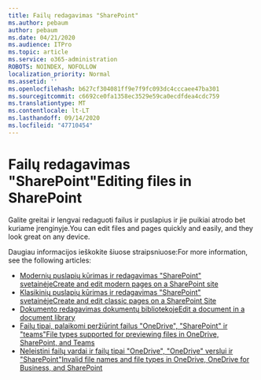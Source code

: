 ```yaml
---
title: Failų redagavimas "SharePoint"
ms.author: pebaum
author: pebaum
ms.date: 04/21/2020
ms.audience: ITPro
ms.topic: article
ms.service: o365-administration
ROBOTS: NOINDEX, NOFOLLOW
localization_priority: Normal
ms.assetid: ''
ms.openlocfilehash: b627cf304081ff9e7f9fc093dc4cccaee47ba301
ms.sourcegitcommit: c6692ce0fa1358ec3529e59ca0ecdfdea4cdc759
ms.translationtype: MT
ms.contentlocale: lt-LT
ms.lasthandoff: 09/14/2020
ms.locfileid: "47710454"
---
```

# <a name="editing-files-in-sharepoint"></a><span data-ttu-id="87a3e-102">Failų redagavimas "SharePoint"</span><span class="sxs-lookup"><span data-stu-id="87a3e-102">Editing files in SharePoint</span></span>

<span data-ttu-id="87a3e-103">Galite greitai ir lengvai redaguoti failus ir puslapius ir jie puikiai atrodo bet kuriame įrenginyje.</span><span class="sxs-lookup"><span data-stu-id="87a3e-103">You can edit files and pages quickly and easily, and they look great on any device.</span></span> 

<span data-ttu-id="87a3e-104">Daugiau informacijos ieškokite šiuose straipsniuose:</span><span class="sxs-lookup"><span data-stu-id="87a3e-104">For more information, see the following articles:</span></span>

- [<span data-ttu-id="87a3e-105">Modernių puslapių kūrimas ir redagavimas "SharePoint" svetainėje</span><span class="sxs-lookup"><span data-stu-id="87a3e-105">Create and edit modern pages on a SharePoint site</span></span>](https://support.office.com/article/create-and-use-modern-pages-on-a-sharepoint-site-b3d46deb-27a6-4b1e-87b8-df851e503dec)
- [<span data-ttu-id="87a3e-106">Klasikinių puslapių kūrimas ir redagavimas "SharePoint" svetainėje</span><span class="sxs-lookup"><span data-stu-id="87a3e-106">Create and edit classic pages on a SharePoint Site</span></span>](https://support.office.com/article/create-and-edit-classic-sharepoint-pages-ee50e4a0-d0c1-48c8-86e9-d468a8b13bac)
- [<span data-ttu-id="87a3e-107">Dokumento redagavimas dokumentų bibliotekoje</span><span class="sxs-lookup"><span data-stu-id="87a3e-107">Edit a document in a document library</span></span>](https://support.office.com/article/Edit-a-document-in-a-document-library-02d8497f-1c13-4114-949a-b8466f639b07)
- [<span data-ttu-id="87a3e-108">Failų tipai, palaikomi peržiūrint failus "OneDrive", "SharePoint" ir "teams"</span><span class="sxs-lookup"><span data-stu-id="87a3e-108">File types supported for previewing files in OneDrive, SharePoint, and Teams</span></span>](https://support.office.com/article/file-types-supported-for-previewing-files-in-onedrive-sharepoint-and-teams-e054cd0f-8ef2-4ccb-937e-26e37419c5e4)
- [<span data-ttu-id="87a3e-109">Neleistini failų vardai ir failų tipai "OneDrive", "OneDrive" verslui ir "SharePoint"</span><span class="sxs-lookup"><span data-stu-id="87a3e-109">Invalid file names and file types in OneDrive, OneDrive for Business, and SharePoint</span></span>](https://support.office.com/article/Invalid-file-names-and-file-types-in-OneDrive-OneDrive-for-Business-and-SharePoint-64883a5d-228e-48f5-b3d2-eb39e07630fa)